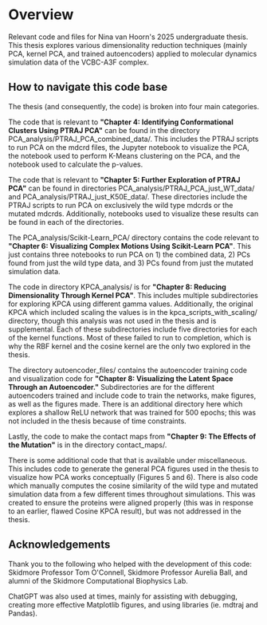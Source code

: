 # Overview
Relevant code and files for Nina van Hoorn's 2025 undergraduate thesis. This thesis explores various dimensionality reduction techniques (mainly PCA, kernel PCA, and trained autoencoders) applied to molecular dynamics simulation data of the VCBC-A3F complex. 


## How to navigate this code base
The thesis (and consequently, the code) is broken into four main categories. 

The code that is relevant to **"Chapter 4: Identifying Conformational Clusters Using PTRAJ PCA"** can be found in the directory PCA_analysis/PTRAJ_PCA_combined_data/. This includes the PTRAJ scripts to run PCA on the mdcrd files, the Jupyter notebook to visualize the PCA, the notebook used to perform K-Means clustering on the PCA, and the notebook used to calculate the p-values.

The code that is relevant to **"Chapter 5: Further Exploration of PTRAJ PCA"** can be found in directories PCA_analysis/PTRAJ_PCA_just_WT_data/ and PCA_analysis/PTRAJ_just_K50E_data/. These directories include the PTRAJ scripts to run PCA on exclusively the wild type mdcrds or the mutated mdcrds. Additionally, notebooks used to visualize these results can be found in each of the directories. 

The PCA_analysis/Scikit-Learn_PCA/ directory contains the code relevant to **"Chapter 6: Visualizing Complex Motions Using Scikit-Learn PCA"**. This just contains three notebooks to run PCA on 1) the combined data, 2) PCs found from just the wild type data, and 3) PCs found from just the mutated simulation data. 

The code in directory KPCA_analysis/ is for **"Chapter 8: Reducing Dimensionality Through Kernel PCA"**. This includes multiple subdirectories for exploring KPCA using different gamma values. Additionally, the original KPCA which included scaling the values is in the kpca_scripts_with_scaling/ directory, though this analysis was not used in the thesis and is supplemental. Each of these subdirectories include five directories for each of the kernel functions. Most of these failed to run to completion, which is why the RBF kernel and the cosine kernel are the only two explored in the thesis. 

The directory autoencoder_files/ contains the autoencoder training code and visualization code for **"Chapter 8: Visualizing the Latent Space Through an Autoencoder."** Subdirectories are for the different autoencoders trained and include code to train the networks, make figures, as well as the figures made. There is an additional directory here which explores a shallow ReLU network that was trained for 500 epochs; this was not included in the thesis because of time constraints. 

Lastly, the code to make the contact maps from **"Chapter 9: The Effects of the Mutation"** is in the directory contact_maps/.

There is some additional code that that is available under miscellaneous. This includes code to generate the general PCA figures used in the thesis to visualize how PCA works conceptually (Figures 5 and 6). There is also code which manually computes the cosine similarity of the wild type and mutated simulation data from a few different times throughout simulations. This was created to ensure the proteins were aligned properly (this was in response to an earlier, flawed Cosine KPCA result), but was not addressed in the thesis. 


## Acknowledgements
Thank you to the following who helped with the development of this code: Skidmore Professor Tom O'Connell, Skidmore Professor Aurelia Ball, and alumni of the Skidmore Computational Biophysics Lab.

ChatGPT was also used at times, mainly for assisting with debugging, creating more effective Matplotlib figures, and using libraries (ie. mdtraj and Pandas).
